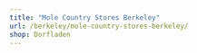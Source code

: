 ```yaml
---
title: "Mole Country Stores Berkeley"
url: /berkeley/mole-country-stores-berkeley/
shop: Dorfladen
---
```


